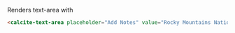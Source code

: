 Renders text-area with

```html
<calcite-text-area placeholder="Add Notes" value="Rocky Mountains National Park" max-length="20"></calcite-text-area>
```
